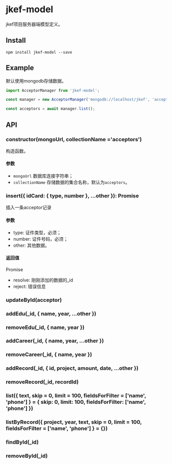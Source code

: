 # jkef-model
jkef项目服务器端模型定义。

## Install
`npm install jkef-model --save`

## Example
默认使用mongodb存储数据。
```javascript
import AcceptorManager from 'jkef-model';

const manager = new AcceptorManager('mongodb://localhost/jkef', 'acceptors');

const acceptors = await manager.list();
```

## API

### constructor(mongoUrl, collectionName ='acceptors')
构造函数。

#### 参数
- `mongoUrl` 数据库连接字符串；
- `collectionName` 存储数据的集合名称，默认为`acceptors`。

### insert({ idCard: { type, number }, ...other }): Promise
插入一条acceptor记录

#### 参数
- type: 证件类型，必须；
- number: 证件号码，必须；
- other: 其他数据。

#### 返回值
Promise
- resolve: 刚刚添加的数据的_id
- reject: 错误信息

### updateById(acceptor)

### addEdu(_id, { name, year, ...other })

### removeEdu(_id, { name, year })

### addCareer(_id, { name, year, ...other })

### removeCareer(_id, { name, year })

### addRecord(_id, { id, project, amount, date, ...other })

### removeRecord(_id, recordId)

### list({ text, skip = 0, limit = 100, fieldsForFilter = ['name', 'phone'] } = { skip: 0, limit: 100, fieldsForFilter: ['name', 'phone'] })

### listByRecord({ project, year, text, skip = 0, limit = 100, fieldsForFilter = ['name', 'phone'] } = {})

  ### findById(_id)

  ### removeById(_id)
